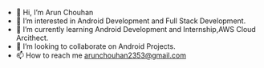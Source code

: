 * 👋 Hi, I’m Arun Chouhan
* 👀 I’m interested in Android Development and Full Stack Development.
* 🌱 I’m currently learning Android Development and Internship,AWS Cloud Arcithect.
* 💞️ I’m looking to collaborate on Android Projects.
* 📫 How to reach me arunchouhan2353@gmail.com
